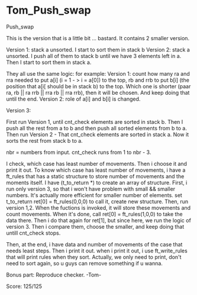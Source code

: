# Tom_Push_swap
Push_swap

This is the version that is a little bit ... bastard. It contains 2 smaller version.

Version 1: stack a unsorted. I start to sort them in stack b
Version 2: stack a unsorted. I push all of them to stack b until we have 3 elements left in a. Then I start to sort them in stack a.

They all use the same logic: for example:
Version 1: count how many ra and rra needed to put a[i] (i = 1 - > i = a[0]) to the top, rb and rrb to put b[i] (the position that a[i[ should be in stack b) to the top.
Which one is shorter (paar ra, rb || ra rrb || rra rb || rra rrb), then it will be chosen. And keep doing that until the end.
Version 2: role of a[i] and b[i] is changed.

Version 3:

First run Version 1, until cnt_check elements are sorted in stack b.
Then I push all the rest from a to b and then push all sorted elements from b to a.
Then run Version 2 - That cnt_check elements are sorted in stack a. Now it sorts the rest from stack b to a.

nbr = numbers from input.
cnt_check runs from 1 to nbr - 3.

I check, which case has least number of movements. Then i choose it and print it out.
To know which case has least number of movements, i have a ft_rules that has a static structure to store number of movements and the moments itself.
I have (t_to_return *) to create an array of structure.
First, i run only version 3, so that i won't have problem with small && smaller numbers. It's actually more efficient for smaller number of elements.
set t_to_return ret[0] = ft_rules(0,0,0) to call it, create new structure. Then, run version 1,2. When the fuctions is invoked, it will store these movements and count movements.
When it's done, call ret[0] = ft_rules(1,0,0) to take the data there.
Then i do that again for ret[1], but since here, we run the logic of version 3.
Then i compare them, choose the smaller, and keep doing that untill cnt_check stops.

Then, at the end, i have data and number of movements of the case that needs least steps. Then i print it out. when i print it out, i use ft_write_rules that will print rules when they sort.
Actually, we only need to print, don't need to sort again, so u guys can remove something if u wanna.

Bonus part: Reproduce checker.
-Tom-

Score: 125/125
